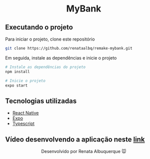 <h1 align="center">MyBank</h1> 

## Executando o projeto

Para iniciar o projeto, clone este repositório

```bash
git clone https://github.com/renataalbq/remake-mybank.git
```

Em seguida, instale as dependências e inicie o projeto

```bash
# Instale as dependências do projeto
npm install

# Inicie o projeto
expo start
```

## Tecnologias utilizadas
- [React Native](https://reactnative.dev/docs/getting-started)
- [Expo](https://docs.expo.io/)
- [Typescript](https://www.typescriptlang.org/)

## Vídeo desenvolvendo a aplicação neste [link](https://www.linkedin.com/posts/renataalbq_reactnative-activity-6821789575204126720-Wfn6)

<div align="center">
  <p>Desenvolvido por Renata Albuquerque 🐭 </p>
</div
